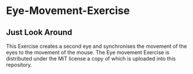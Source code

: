 # Eye-Movement-Exercise
## Just Look Around
This Exercise creates a second eye and synchronises the movement of the eyes to the movement of the mouse. 
The Eye movement Exercise is distributed under the MiT license a copy of which is uploaded into this repository.

